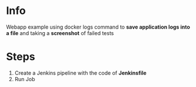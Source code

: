 Info
=====

Webapp example using docker logs command to **save application logs into a file** and taking a **screenshot** of failed tests

Steps
=====

1. Create a Jenkins pipeline with the code of **Jenkinsfile**
2. Run Job

